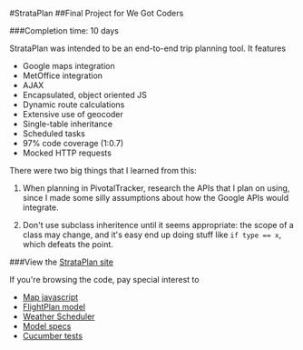 #StrataPlan
##Final Project for We Got Coders


###Completion time: 10 days


StrataPlan was intended to be an end-to-end trip planning tool. It features
- Google maps integration
- MetOffice integration
- AJAX
- Encapsulated, object oriented JS
- Dynamic route calculations
- Extensive use of geocoder
- Single-table inheritance
- Scheduled tasks
- 97% code coverage (1:0.7)
- Mocked HTTP requests

There were two big things that I learned from this:

1. When planning in PivotalTracker, research the APIs that I plan on using, since I made some silly assumptions about how the Google APIs would integrate.

2. Don't use subclass inheritence until it seems appropriate: the scope of a class may change, and it's easy end up doing stuff like `if type == x`, which defeats the point.

###View the [StrataPlan site](http://strata-plan.herokuapp.com/)

If you're browsing the code, pay special interest to
- [Map javascript](https://github.com/dansteele/strata-plan/blob/master/app/assets/javascripts/journey.js)
- [FlightPlan model](https://github.com/dansteele/strata-plan/blob/master/app/models/flight_plan.rb)
- [Weather Scheduler](https://github.com/dansteele/strata-plan/blob/master/lib/weather_scheduler/weather_scheduler.rb)
- [Model specs](https://github.com/dansteele/strata-plan/tree/master/spec/models)
- [Cucumber tests](https://github.com/dansteele/strata-plan/tree/master/features)
